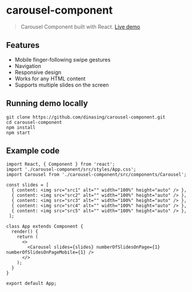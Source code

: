 # carousel-component
> Carousel Component built with React. [Live demo](https://dinasing.github.io/carousel-component/)

## Features

* Mobile finger-following swipe gestures
* Navigation
* Responsive design
* Works for any HTML content
* Supports multiple slides on the screen

## Running demo locally

```
git clone https://github.com/dinasing/carousel-component.git
cd carousel-component
npm install
npm start
```

## Example code

```
import React, { Component } from 'react';
import './carousel-component/src/styles/App.css';
import Carousel from './carousel-component/src/components/Carousel';

const slides = [
  { content: <img src="src1" alt="" width="100%" height="auto" /> },
  { content: <img src="src2" alt="" width="100%" height="auto" /> },
  { content: <img src="src3" alt="" width="100%" height="auto" /> },
  { content: <img src="src4" alt="" width="100%" height="auto" /> },
  { content: <img src="src5" alt="" width="100%" height="auto" /> },
 ];

class App extends Component {
  render() {
    return (
      <>
        <Carousel slides={slides} numberOfSlidesOnPage={1} numberOfSlidesOnPageMobile={1} />
      </>
    );
  }
}

export default App;
```

